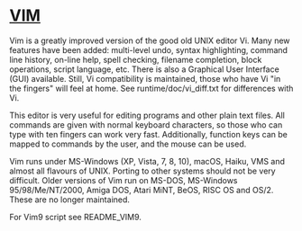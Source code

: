 # [VIM](https://github.com/vim/vim)  

Vim is a greatly improved version of the good old UNIX editor Vi. Many new features have been added: multi-level undo, syntax highlighting, command line history, on-line help, spell checking, filename completion, block operations, script language, etc. There is also a Graphical User Interface (GUI) available. Still, Vi compatibility is maintained, those who have Vi "in the fingers" will feel at home. See runtime/doc/vi_diff.txt for differences with Vi.

This editor is very useful for editing programs and other plain text files. All commands are given with normal keyboard characters, so those who can type with ten fingers can work very fast. Additionally, function keys can be mapped to commands by the user, and the mouse can be used.

Vim runs under MS-Windows (XP, Vista, 7, 8, 10), macOS, Haiku, VMS and almost all flavours of UNIX. Porting to other systems should not be very difficult. Older versions of Vim run on MS-DOS, MS-Windows 95/98/Me/NT/2000, Amiga DOS, Atari MiNT, BeOS, RISC OS and OS/2. These are no longer maintained.

For Vim9 script see README_VIM9.
